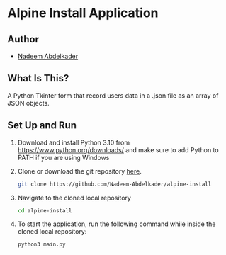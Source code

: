 # Alpine Install Application

## Author
- [Nadeem Abdelkader](https://github.com/Nadeem-Abdelkader)

## What Is This?
A Python Tkinter form that record users data in a .json file as an array of JSON objects.

## Set Up and Run

1. Download and install Python 3.10 from <https://www.python.org/downloads/> and make sure to add Python to PATH if you are using Windows
2. Clone or download the git repository
   [here](https://github.com/Nadeem-Abdelkader/alpine-install).
    ```sh
    git clone https://github.com/Nadeem-Abdelkader/alpine-install
    ```
3. Navigate to the cloned local repository
    ```sh
    cd alpine-install
    ```

4. To start the application, run the following command while inside the cloned local repository:
    ```sh
    python3 main.py
    ```
